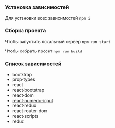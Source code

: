 ### Установка зависимостей

Для установки всех зависимостей `npm i`

### Сборка проекта

Чтобы запустить локальный сервер `npm run start`

Чтобы собрать проект `npm run build`

### Список зависимостей

* bootstrap
* prop-types
* react
* react-bootstrap
* react-dom
* [react-numeric-input](https://www.npmjs.com/package/react-numeric-input)
* react-redux
* react-router-dom
* react-scripts
* redux